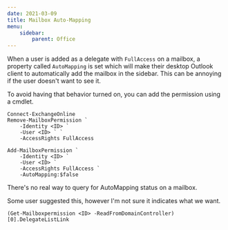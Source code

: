 ```yaml
---
date: 2021-03-09
title: Mailbox Auto-Mapping
menu:
    sidebar:
        parent: Office
---
```


When a user is added as a delegate with `FullAccess` on a mailbox, a property called `AutoMapping` is set which will make their desktop Outlook client to automatically add the mailbox in the sidebar. This can be annoying if the user doesn't want to see it.

To avoid having that behavior turned on, you can add the permission using a cmdlet.

```
Connect-ExchangeOnline
Remove-MailboxPermission `
	-Identity <ID> `
	-User <ID> ` `
	-AccessRights FullAccess

Add-MailboxPermission `
	-Identity <ID> `
	-User <ID> `
	-AccessRights FullAccess `
	-AutoMapping:$false
```


There's no real way to query for AutoMapping status on a mailbox.

Some user suggested this, however I'm not sure it indicates what we want.
```
(Get-Mailboxpermission <ID> -ReadFromDomainController)[0].DelegateListLink
```